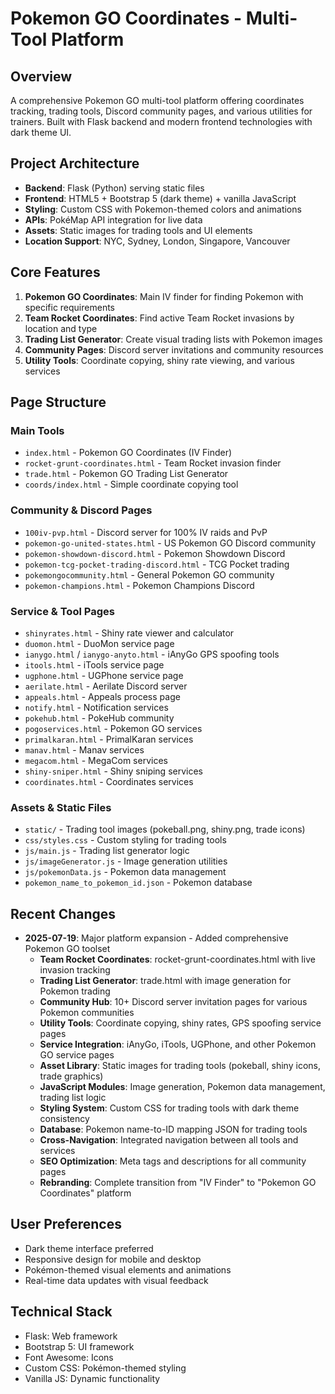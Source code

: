 # Pokemon GO Coordinates - Multi-Tool Platform

## Overview
A comprehensive Pokemon GO multi-tool platform offering coordinates tracking, trading tools, Discord community pages, and various utilities for trainers. Built with Flask backend and modern frontend technologies with dark theme UI.

## Project Architecture
- **Backend**: Flask (Python) serving static files
- **Frontend**: HTML5 + Bootstrap 5 (dark theme) + vanilla JavaScript
- **Styling**: Custom CSS with Pokemon-themed colors and animations
- **APIs**: PokéMap API integration for live data
- **Assets**: Static images for trading tools and UI elements
- **Location Support**: NYC, Sydney, London, Singapore, Vancouver

## Core Features
1. **Pokemon GO Coordinates**: Main IV finder for finding Pokemon with specific requirements
2. **Team Rocket Coordinates**: Find active Team Rocket invasions by location and type
3. **Trading List Generator**: Create visual trading lists with Pokemon images
4. **Community Pages**: Discord server invitations and community resources
5. **Utility Tools**: Coordinate copying, shiny rate viewing, and various services

## Page Structure
### Main Tools
- `index.html` - Pokemon GO Coordinates (IV Finder)
- `rocket-grunt-coordinates.html` - Team Rocket invasion finder
- `trade.html` - Pokemon GO Trading List Generator
- `coords/index.html` - Simple coordinate copying tool

### Community & Discord Pages
- `100iv-pvp.html` - Discord server for 100% IV raids and PvP
- `pokemon-go-united-states.html` - US Pokemon GO Discord community
- `pokemon-showdown-discord.html` - Pokemon Showdown Discord
- `pokemon-tcg-pocket-trading-discord.html` - TCG Pocket trading
- `pokemongocommunity.html` - General Pokemon GO community
- `pokemon-champions.html` - Pokemon Champions Discord

### Service & Tool Pages
- `shinyrates.html` - Shiny rate viewer and calculator
- `duomon.html` - DuoMon service page
- `ianygo.html` / `ianygo-anyto.html` - iAnyGo GPS spoofing tools
- `itools.html` - iTools service page
- `ugphone.html` - UGPhone service page
- `aerilate.html` - Aerilate Discord server
- `appeals.html` - Appeals process page
- `notify.html` - Notification services
- `pokehub.html` - PokeHub community
- `pogoservices.html` - Pokemon GO services
- `primalkaran.html` - PrimalKaran services
- `manav.html` - Manav services
- `megacom.html` - MegaCom services
- `shiny-sniper.html` - Shiny sniping services
- `coordinates.html` - Coordinates services

### Assets & Static Files
- `static/` - Trading tool images (pokeball.png, shiny.png, trade icons)
- `css/styles.css` - Custom styling for trading tools
- `js/main.js` - Trading list generator logic
- `js/imageGenerator.js` - Image generation utilities
- `js/pokemonData.js` - Pokemon data management
- `pokemon_name_to_pokemon_id.json` - Pokemon database

## Recent Changes
- **2025-07-19**: Major platform expansion - Added comprehensive Pokemon GO toolset
  - **Team Rocket Coordinates**: rocket-grunt-coordinates.html with live invasion tracking
  - **Trading List Generator**: trade.html with image generation for Pokemon trading
  - **Community Hub**: 10+ Discord server invitation pages for various Pokemon communities
  - **Utility Tools**: Coordinate copying, shiny rates, GPS spoofing service pages
  - **Service Integration**: iAnyGo, iTools, UGPhone, and other Pokemon GO service pages
  - **Asset Library**: Static images for trading tools (pokeball, shiny icons, trade graphics)
  - **JavaScript Modules**: Image generation, Pokemon data management, trading list logic
  - **Styling System**: Custom CSS for trading tools with dark theme consistency
  - **Database**: Pokemon name-to-ID mapping JSON for trading tools
  - **Cross-Navigation**: Integrated navigation between all tools and services
  - **SEO Optimization**: Meta tags and descriptions for all community pages
  - **Rebranding**: Complete transition from "IV Finder" to "Pokemon GO Coordinates" platform

## User Preferences
- Dark theme interface preferred
- Responsive design for mobile and desktop
- Pokémon-themed visual elements and animations
- Real-time data updates with visual feedback

## Technical Stack
- Flask: Web framework
- Bootstrap 5: UI framework
- Font Awesome: Icons
- Custom CSS: Pokémon-themed styling
- Vanilla JS: Dynamic functionality
